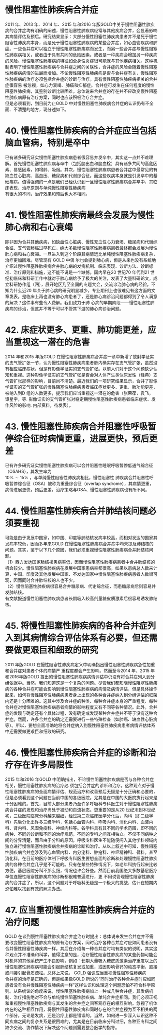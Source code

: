 # 慢性阻塞性肺疾病合并症  
2011 年、2013 年、2014 年、2015 年和2016 年版GOLD中关于慢性阻塞性肺疾病的合并症均有明确的阐述，慢性阻塞性肺疾病经常与其他疾病合并，会显著影响其病情评估及预后。研究结果显示：大部分慢性阻塞性肺疾病患者并不是死于慢性阻塞性肺疾病本身，而是死于慢性阻塞性肺疾病的某些合并症，如心血管疾病和肺癌。一些合并症可以独立于慢性阻塞性肺疾病而发生，而另一些合并症与慢性阻塞性肺疾病相关，或者由于具有共同的危险因素，或者是一种疾病会增加另一种疾病的风险。慢性阻塞性肺疾病的特征如全身性炎症很可能就与其他疾病相关。这种机制表明了慢性阻塞性肺疾病与合并症之间的关联性，合并症的风险会随着慢性阻塞性肺疾病病情的进展而增加。不论慢性阻塞性肺疾病是否与合并症有关，慢性阻塞性肺疾病的治疗必须包括合并症的诊断与治疗。具有慢性阻塞性肺疾病相关的合并症很容易 被忽视，如心力衰竭、肺癌和抑郁症。合并症可发生在任何程度的慢性阻塞性肺疾病，其鉴别诊断比较困难。总体说来合并症的存在并不应改变慢性阻塞性肺疾病原有治疗方案，同时也应该积极治疗合并症。  
但是必须看到，到目前为止GOLD 中对慢性阻塞性肺疾病合并症的认识仍有不全面、不清楚的地方，现分述如下。  
# 40. 慢性阻塞性肺疾病的合并症应当包括脑血管病，特别是卒中  
已有诸多研究证实慢性阻塞性肺疾病患者很容易并发卒中，其实这一点并不难理解。首先慢性阻塞性肺疾病与卒中（包括脑出血和脑血栓）具有诸多共同的高危因素、易感因素，如增龄、吸烟。其次，慢性阻塞性肺疾病患者合并症中最常见的有缺血性心脏病、高血压、糖尿病和代谢综合征，而这些疾病本身就是引发卒中的基础疾病。值得强调的一点是我们已经认识到一旦慢性阻塞性肺疾病合并卒中，其临床表现、治疗原则与单纯慢性阻塞性肺疾病  
有很大的不同，治疗效果和预后也大不相同。  
# 41. 慢性阻塞性肺疾病最终会发展为慢性肺心病和右心衰竭  
除非因为合并其他疾病，如缺血性心脏病、慢性充血性心力衰竭、糖尿病和代谢综合征、支气管肺癌过早死亡，绝大多数慢性阻塞性肺疾病患者最终都会发展为慢性肺心病和右心衰竭。一旦进入到这个阶段其病情远比单纯慢性阻塞性肺疾病复杂，治疗更加困难。尽管现有 GOLD  中偶 尔也会提到肺心病，但是从来也没有系统地介绍过慢性阻塞性肺疾病合并肺心病的发病机制、临床表现、诊断方法、诊断标准、治疗原则和措施，这不能不说是一个缺憾。国内早在20 世纪70 年代到21 世纪初临床和科研工作中就对于肺心病给予了极大的关注，发表了大量科研论文，成立科研协作组（网），展开地区乃至全国的专题大会，交流诊治肺心病的经验。不知为什么近20 年关于肺心病的研究明显减少，专业期刊上也很难见有这方面的文章发表，是临床上再也没有肺心病患者了，还是肺心病诊治问题都得到了令人满意的解决？这件事有些令人费解。我们致力于肺 心病的早期阶段——慢性阻塞性肺疾病的诊治，但这并不等于可以不管其下游的肺心病诊治问题。  
# 42.   床症状更多、更重、肺功能更差，应当重视这一潜在的危害  
2014 年和2015 年版GOLD 在慢性阻塞性肺疾病合并症一章中新增了放射学证实的支气管扩张一节，认为慢性阻塞性肺疾病患者肺内确实存在支气管扩张，虽然没有相应临床症状，但是有影像学证实的支气管扩张。以前人们对于这个问题缺少认知和重视。这种影像学证实的支气管扩张是否会对人体产生类似原发性（经典）支气管扩张那样的影响，目前尚不清楚。最近我们的一项研究结果显示，合并了影像学证实的支气管扩张的慢性阻塞性肺疾病患者临床症状更多、更重、肺功能更差，被纳入到D 组的人数更多，提示我们应当重视这一潜在的危害（张荣葆，袁飞，谭星宇，等. 影像证实的支气管扩张对稳定期慢性阻塞性肺疾病患者临床症状、发作风险的影响. 内部资料，待发表）。  
# 43.  慢性阻塞性肺疾病合并阻塞性呼吸暂 停综合征时病情更重，进展更快，预后更差  
已有许多研究证实慢性阻塞性肺疾病可以合并阻塞性睡眠呼吸暂停低通气综合征（OSAHS），其发生率为  
$10\%\sim15\%$ ，与单纯慢性阻塞性肺疾病相比，慢性阻塞性 肺疾病合并阻塞性呼吸暂停综合征（OSA）被称为重叠综合征（overlap syndrome），其病情更重，病情进展更快，预后更差。治疗策略与OSA、慢性阻塞性肺疾病也有所不同。  
# 44. 慢性阻塞性肺疾病合并肺结核问题必须要重视  
可能是由于发展中国家，如中国、印度等肺结核发病率较高，而相对发达的国家其发病率较低，因而多年来GOLD 在慢性阻塞性肺疾病合并症中均未提及肺结核的问题。其实，鉴于以下几个原因，我们必须重视慢性阻塞性肺疾病合并肺结核问题。  
（1）西方发达国家肺结核患病率低，因而慢性阻塞性肺疾病患者中合并肺结核的机会较少。慢性阻塞性肺疾病在发展中国家患病率都很高，如果以患病总人数来计算，中国、印度及其他发展中国家、不发达国家中慢性阻塞性肺疾病患者人数很可观，因而同时合并肺结核的人也不少。  
（2）慢性阻塞性肺疾病很容易合并糖尿病、代谢综合征，而患糖尿病后则容易并发肺结核。  
有文献报道慢性阻塞性肺疾病患者长期吸入较高剂量糖皮质激素后很容易诱发肺结核。  
# 45. 将慢性阻塞性肺疾病的各种合并症列入到其病情综合评估体系有必要，但还需要做更艰巨和细致的研究  
2011 年版GOLD 在慢性阻塞性肺疾病定义中明确指出慢性阻塞性肺疾病急性加重和合并症对患者个体的病情严 重程度都会产生影响。然而至今2014 年、2015 年和2016年版GOLD 提出的慢性阻塞性肺疾病病情评估中仍没有将合并症列入到分组依据中。当然，我们知道这是一个复杂的问题。尽管我们都知晓慢性阻塞性肺疾病的各种合并症可能会影响到慢性阻塞性肺疾病的病情及病情评估，但是具体操作起来，如何将慢性阻塞性肺疾病患者身上出现的各种合并症纳入到分组评估的框架内还是十分困难的。这其中涉及合并症的种类、每种合并症本身的严重程度、每种合并症对慢性阻塞性肺疾病患者病情的影响程度又有不同等各种情况。此外，合并症的发现与确定还有个具体过程，没有确定或发现某种合并症并不等于没有这种合并症。然而，许多合并症的确定还需要进行一些特殊检查（如肺癌、缺血性心脏病等）。所以，要想全面准确地将合并症纳入到慢性阻塞性肺疾病患者病情评估体系中还需要做更艰巨和细致的研究。  
# 46. 慢性阻塞性肺疾病合并症的诊断和治疗存在许多局限性  
2015 年和2016 年GOLD 中明确指出，不论慢性阻塞性肺疾病是否与各种合并症相关，慢性阻塞性肺疾病的治疗必 须包括合并症的诊断和治疗。这种观点对于慢性阻塞性肺疾病的全面病情评估、规范治疗和改善预后无疑是十分正确和必要的，但是必须看到这个问题在当前中国的各级医院，尤其是在中国的大医院执行起来是十分困难的。首先，目前大部分患者乃至许多呼吸科专科医生对于慢性阻塞性肺疾病合并症的发现和治疗尚处于被动和自流状态。更重要的是从20 世纪末到本世纪初，三级医院临床分科越来越细，经过第二次临床医学分化后，内科（即二级学科）先后分化出许多三级学科，包括心血管内科、呼吸内科、消化内科、血液内科、肾内科、风湿免疫科、神经内科等。各学科具有其不同的学术范围，即不同的病种、不同的诊断和不同的治疗规范，不同的专科之间互相独立。不仅不同病种之间的分界清楚，而且由于分科的原因，呼吸专科医生不能随便闯入其他学科领域内独立进行慢性阻塞性肺疾病合并疾病的诊断和治疗。从以上叙述中可知，慢性阻塞性肺疾病合并症涉及到心血管内科、内分泌科、肿瘤科、神经精神科、骨科，甚至消化科。在目前的医疗体制下呼吸专科医生要想全面的诊断和处理慢性阻塞性肺疾病的各种合并症几乎是不可能的。只有在某些特殊情况下，如老年科执行起来比较方便。基层医院分科不那么细，情况也许会好些。然而目前我国绝大多数基层医疗单位连慢性阻塞性肺疾病的诊断都很难普遍进行，更 不用说管理慢性阻塞性肺疾病的合并症了，所以，这个问题对于呼吸科无疑是一个极大的挑战，估计在短期内恐怕难以找到有效的解决办法。  
# 47. 应当重视慢性阻塞性肺疾病合并症的治疗问题  
GOLD 在谈到慢性阻塞性肺疾病合并症治疗时提出：总体说来发生合并症并不需要改变慢性阻塞性肺疾病的原有治疗方案，同时治疗各种合并症时应如同患者没有合并慢性阻塞性肺疾病一样。其后在介绍每一种合并症时均有类似的说明，其实这种观点并不准确和科学，值得注意的是，治疗慢性阻塞性肺疾病的某些药物可能会对机体的其他系统产生不良影响，例如：长期大量吸入糖皮质激素治疗重度以上的慢性阻塞性肺疾病可能会引起肺结核复发或加重，或因影响骨钙的动态平衡，直接或间接引起骨质疏松。总体上来说， GOLD  强调应当重视慢性阻塞性肺疾病  
合并症的治疗是正确的，但是如果像GOLD 所说的“同时治疗各种合并症时应如同患者没有合并慢性阻塞性肺疾病一样”这样认识和处理这个问题恐怕不符合科学原则。从系统论的角度来说，慢性阻塞性肺疾病加上一种或几种合并症，其发病机制、治疗措施绝对不会与单纯慢性阻塞性肺疾病、单纯合并症相同。我们必须正视和重视慢性阻塞性肺疾病与其发生的合并症之间客观存在的相互影响。忽视了机体内在的这种相互作用，将慢性阻塞性肺疾病和同时存在的合并症视为互不相关的两个部分，无论是发病，还是治疗上都是错误的。当然，如何进一步深入认识这种不同疾病之间的复杂关系是很困难的，尤其是在目前临床分科过细，各种亚专科之间缺少交流、协作情况下解决这个问题则需要整合医学的指导。  
